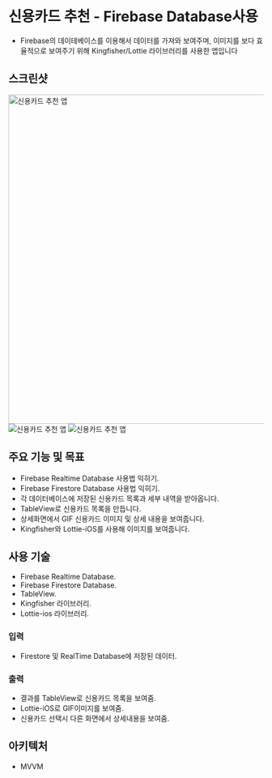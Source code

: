 # 신용카드 추천 - Firebase Database사용
- Firebase의 데이테베이스를 이용해서 데이터를 가져와 보여주며, 이미지를 보다 효율적으로 보여주기 위해 Kingfisher/Lottie 라이브러리를 사용한 앱입니다


## 스크린샷
<img src="https://user-images.githubusercontent.com/104996680/203260852-89c0279b-9629-4d95-987a-d09b87a7dac3.png" alt="신용카드 추천 앱" width="650">
<img src="https://user-images.githubusercontent.com/104996680/203260878-34e10d22-7c38-4265-ae56-59e63ae79c03.png" alt="신용카드 추천 앱">
<img src="https://user-images.githubusercontent.com/104996680/203260889-54c70991-1f19-4e54-8ff1-846d401e58fa.png" alt="신용카드 추천 앱">

## 주요 기능 및 목표
- Firebase Realtime Database 사용법 익히기.
- Firebase Firestore Database 사용법 익히기.
- 각 데이터베이스에 저장된 신용카드 목록과 세부 내역을 받아옵니다.
- TableView로 신용카드 목록을 만듭니다.
- 상세화면에서 GIF 신용카드 이미지 및 상세 내용을 보여줍니다.
- Kingfisher와 Lottie-iOS를 사용해 이미지를 보여줍니다.

## 사용 기술
- Firebase Realtime Database.
- Firebase Firestore Database.
- TableView.
- Kingfisher 라이브러리.
- Lottie-ios 라이브러리.

### 입력
- Firestore 및 RealTime Database에 저장된 데이터.

### 출력
- 결과를 TableView로 신용카드 목록을 보여줌.
- Lottie-iOS로 GIF이미지를 보여줌.
- 신용카드 선택시 다른 화면에서 상세내용을 보여줌.

## 아키텍처
- MVVM
